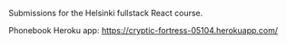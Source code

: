 Submissions for the Helsinki fullstack React course.

Phonebook Heroku app:
https://cryptic-fortress-05104.herokuapp.com/
